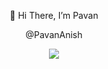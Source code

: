 <p align="center">👋 Hi There, I’m Pavan </h1>
<p align="center"> @PavanAnish</h1>
<p align="center">
  <a href="https://skillicons.dev">
    <img src="https://skillicons.dev/icons?i=python,figma,java,c,javascript" />
  </a>
</p>
<!---
PavanAnish/PavanAnish is a ✨ special ✨ repository because its `README.md` (this file) appears on your GitHub profile.
You can click the Preview link to take a look at your changes.
--->  
